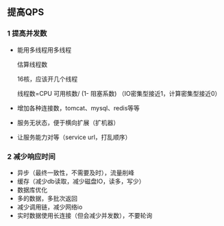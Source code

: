 ## 提高QPS

### 1 提高并发数

- 能用多线程用多线程

  估算线程数

  16核，应该开几个线程

  线程数=CPU 可用核数/ (1- 阻塞系数) （IO密集型接近1，计算密集型接近0）

- 增加各种连接数，tomcat、mysql、redis等等

- 服务无状态，便于横向扩展（扩机器）

- 让服务能力对等（service url，打乱顺序）

### 2 减少响应时间

- 异步（最终一致性，不需要及时），流量削峰
- 缓存（减少db读取，减少磁盘IO，读多，写少）
- 数据库优化
- 多的数据，多批次返回
- 减少调用链，减少网络io
- 实时数据使用长连接（但会减少并发数），不要轮询
